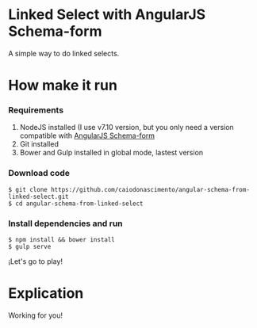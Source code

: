 # Linked Select with AngularJS Schema-form

A simple way to do linked selects.

# How make it run

### Requirements

1. NodeJS installed (I use v7.10 version, but you only need a version compatible with [AngularJS Schema-form](http://schemaform.io/)
2. Git installed
3. Bower and Gulp installed in global mode, lastest version

### Download code

```
$ git clone https://github.com/caiodonascimento/angular-schema-from-linked-select.git
$ cd angular-schema-from-linked-select
```

### Install dependencies and run

```
$ npm install && bower install
$ gulp serve
```

¡Let's go to play!

# Explication

Working for you!

